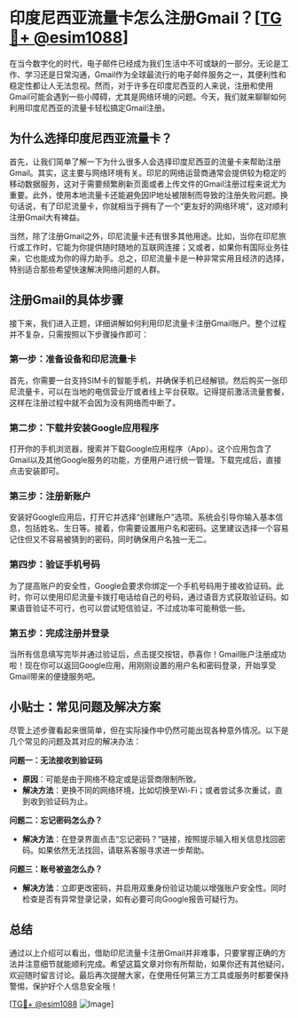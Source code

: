 # 印度尼西亚流量卡怎么注册Gmail？[[TG💪+ @esim1088](https://t.me/s/esim1088)]

在当今数字化的时代，电子邮件已经成为我们生活中不可或缺的一部分。无论是工作、学习还是日常沟通，Gmail作为全球最流行的电子邮件服务之一，其便利性和稳定性都让人无法忽视。然而，对于许多在印度尼西亚的人来说，注册和使用Gmail可能会遇到一些小障碍，尤其是网络环境的问题。今天，我们就来聊聊如何利用印度尼西亚的流量卡轻松搞定Gmail注册。

## 为什么选择印度尼西亚流量卡？

首先，让我们简单了解一下为什么很多人会选择印度尼西亚的流量卡来帮助注册Gmail。其实，这主要与网络环境有关。印尼的网络运营商通常会提供较为稳定的移动数据服务，这对于需要频繁刷新页面或者上传文件的Gmail注册过程来说尤为重要。此外，使用本地流量卡还能避免因IP地址被限制而导致的注册失败问题。换句话说，有了印尼流量卡，你就相当于拥有了一个“更友好的网络环境”，这对顺利注册Gmail大有裨益。

当然，除了注册Gmail之外，印尼流量卡还有很多其他用途。比如，当你在印尼旅行或工作时，它能为你提供随时随地的互联网连接；又或者，如果你有国际业务往来，它也能成为你的得力助手。总之，印尼流量卡是一种非常实用且经济的选择，特别适合那些希望快速解决网络问题的人群。

## 注册Gmail的具体步骤

接下来，我们进入正题，详细讲解如何利用印尼流量卡注册Gmail账户。整个过程并不复杂，只需按照以下步骤操作即可：

### 第一步：准备设备和印尼流量卡

首先，你需要一台支持SIM卡的智能手机，并确保手机已经解锁。然后购买一张印尼流量卡，可以在当地的电信营业厅或者线上平台获取。记得提前激活流量套餐，这样在注册过程中就不会因为没有网络而中断了。

### 第二步：下载并安装Google应用程序

打开你的手机浏览器，搜索并下载Google应用程序（App）。这个应用包含了Gmail以及其他Google服务的功能，方便用户进行统一管理。下载完成后，直接点击安装即可。

### 第三步：注册新账户

安装好Google应用后，打开它并选择“创建账户”选项。系统会引导你输入基本信息，包括姓名、生日等。接着，你需要设置用户名和密码。这里建议选择一个容易记住但又不容易被猜到的密码，同时确保用户名独一无二。

### 第四步：验证手机号码

为了提高账户的安全性，Google会要求你绑定一个手机号码用于接收验证码。此时，你可以使用印尼流量卡拨打电话给自己的号码，通过语音方式获取验证码。如果语音验证不可行，也可以尝试短信验证，不过成功率可能稍低一些。

### 第五步：完成注册并登录

当所有信息填写完毕并通过验证后，点击提交按钮，恭喜你！Gmail账户注册成功啦！现在你可以返回Google应用，用刚刚设置的用户名和密码登录，开始享受Gmail带来的便捷服务吧。

## 小贴士：常见问题及解决方案

尽管上述步骤看起来很简单，但在实际操作中仍然可能出现各种意外情况。以下是几个常见的问题及其对应的解决办法：

**问题一：无法接收到验证码**

- **原因**：可能是由于网络不稳定或是运营商限制所致。
- **解决方法**：更换不同的网络环境，比如切换至Wi-Fi；或者尝试多次重试，直到收到验证码为止。

**问题二：忘记密码怎么办？**

- **解决方法**：在登录界面点击“忘记密码？”链接，按照提示输入相关信息找回密码。如果依然无法找回，请联系客服寻求进一步帮助。

**问题三：账号被盗怎么办？**

- **解决方法**：立即更改密码，并启用双重身份验证功能以增强账户安全性。同时检查是否有异常登录记录，如有必要可向Google报告可疑行为。

## 总结

通过以上介绍可以看出，借助印尼流量卡注册Gmail并非难事，只要掌握正确的方法并注意细节就能顺利完成。希望这篇文章对你有所帮助，如果你还有其他疑问，欢迎随时留言讨论。最后再次提醒大家，在使用任何第三方工具或服务时都要保持警惕，保护好个人信息安全哦！

[[TG💪+ @esim1088](https://t.me/s/esim1088) ![Image](https://i.postimg.cc/4NQfJmqS/Snipaste-2025-05-13-00-14-12.png)]